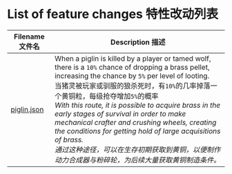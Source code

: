 # List of feature changes 特性改动列表

| Filename 文件名               | Description 描述                                                                                                                                                                                                                                                                                                                                                                                                                                                                               |
|----------------------------|----------------------------------------------------------------------------------------------------------------------------------------------------------------------------------------------------------------------------------------------------------------------------------------------------------------------------------------------------------------------------------------------------------------------------------------------------------------------------------------------|
| [piglin.json](piglin.json) | When a piglin is killed by a player or tamed wolf, there is a `10%` chance of dropping a brass pellet, increasing the chance by `5%` per level of looting.<br/>当猪灵被玩家或驯服的狼杀死时，有`10%`的几率掉落一个黄铜粒，每级抢夺增加`5%`的概率<br/>*With this route, it is possible to acquire brass in the early stages of survival in order to make mechanical crafter and crushing wheels, creating the conditions for getting hold of large acquisitions of brass.*<br/>*通过这种途径，可以在生存初期获取到黄铜，以便制作动力合成器与粉碎轮，为后续大量获取黄铜制造条件。* |
